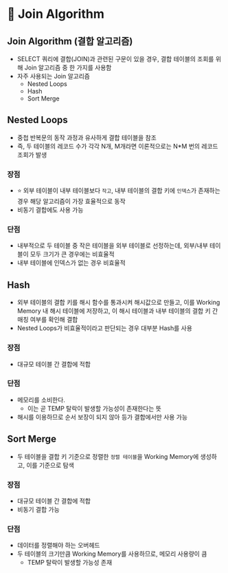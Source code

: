# 🔗 Join Algorithm

## Join Algorithm (결합 알고리즘)

- SELECT 쿼리에 결합(JOIN)과 관련된 구문이 있을 경우, 결합 테이블의 조회를 위해 Join 알고리즘 중 한 가지를 사용함
- 자주 사용되는 Join 알고리즘
    - Nested Loops
    - Hash
    - Sort Merge

## Nested Loops

- 중첩 반복문의 동작 과정과 유사하게 결합 테이블을 참조
- 즉, 두 테이블의 레코드 수가 각각 N개, M개라면 이론적으로는 N*M 번의 레코드 조회가 발생

### 장점

- ⭐ 외부 테이블이 내부 테이블보다 `작고`, 내부 테이블의 결합 키에 `인덱스`가 존재하는 경우 해당 알고리즘이 가장 효율적으로 동작
- 비동기 결합에도 사용 가능

### 단점

- 내부적으로 두 테이블 중 작은 테이블을 외부 테이블로 선정하는데, 외부/내부 테이블이 모두 크기가 큰 경우에는 비효율적
- 내부 테이블에 인덱스가 없는 경우 비효율적

## Hash

- 외부 테이블의 결합 키를 해시 함수를 통과시켜 해시값으로 만들고, 이를 Working Memory 내 해시 테이블에 저장하고, 이 해시 테이블과 내부 테이블의 결합 키 간 매칭 여부를 확인해 결합
- Nested Loops가 비효율적이라고 판단되는 경우 대부분 Hash를 사용

### 장점

- 대규모 테이블 간 결합에 적합

### 단점

- 메모리를 소비한다.
    - 이는 곧 TEMP 탈락이 발생할 가능성이 존재한다는 뜻
- 해시를 이용하므로 순서 보장이 되지 않아 등가 결합에서만 사용 가능

## Sort Merge

- 두 테이블을 결합 키 기준으로 정렬한 `정렬 테이블`을 Working Memory에 생성하고, 이를 기준으로 탐색

### 장점

- 대규모 테이블 간 결합에 적합
- 비동기 결합 가능

### 단점

- 데이터를 정렬해야 하는 오버헤드
- 두 테이블의 크기만큼 Working Memory를 사용하므로, 메모리 사용량이 큼
    - TEMP 탈락이 발생할 가능성 존재
